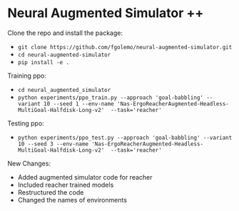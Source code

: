 # Neural Augmented Simulator ++
Clone the repo and install the package: 

*  `git clone https://github.com/fgolemo/neural-augmented-simulator.git`
* `cd neural-augmented-simulator`
* `pip install -e .`

 Training ppo:

* `cd neural_augmented_simulator`
* `python experiments/ppo_train.py --approach 'goal-babbling' --variant 10 --seed 1 --env-name 'Nas-ErgoReacherAugmented-Headless-MultiGoal-Halfdisk-Long-v2'  --task='reacher'`

 Testing ppo:

* `python experiments/ppo_test.py --approach 'goal-babbling' --variant 10 --seed 3 --env-name 'Nas-ErgoReacherAugmented-Headless-MultiGoal-Halfdisk-Long-v2'  --task='reacher'`

New Changes:
* Added augmented simulator code for reacher
* Included reacher trained models
* Restructured the code
* Changed the names of environments